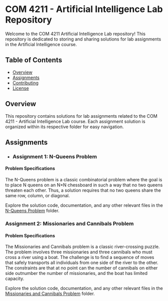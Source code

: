 # COM 4211 - Artificial Intelligence Lab Repository

Welcome to the COM 4211 Artificial Intelligence Lab repository! This repository is dedicated to storing and sharing solutions for lab assignments in the Artificial Intelligence course.

## Table of Contents

- [Overview](#overview)
- [Assignments](#assignments)
- [Contributing](#contributing)
- [License](#license)

## Overview

This repository contains solutions for lab assignments related to the COM 4211 - Artificial Intelligence Lab course. Each assignment solution is organized within its respective folder for easy navigation.

## Assignments

- ### Assignment 1: N-Queens Problem

#### Problem Specifications

The N-Queens problem is a classic combinatorial problem where the goal is to place N queens on an N×N chessboard in such a way that no two queens threaten each other. Thus, a solution requires that no two queens share the same row, column, or diagonal.

Explore the solution code, documentation, and any other relevant files in the [N-Queens Problem](N-Queen.cpp) folder.

### Assignment 2: Missionaries and Cannibals Problem

#### Problem Specifications

The Missionaries and Cannibals problem is a classic river-crossing puzzle. The problem involves three missionaries and three cannibals who must cross a river using a boat. The challenge is to find a sequence of moves that safely transports all individuals from one side of the river to the other. The constraints are that at no point can the number of cannibals on either side outnumber the number of missionaries, and the boat has limited capacity.

Explore the solution code, documentation, and any other relevant files in the [Missionaries and Cannibals Problem](Missionaries-and-Cannibals) folder.

